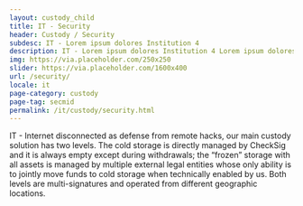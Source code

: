 ```yaml
---
layout: custody_child
title: IT - Security
header: Custody / Security
subdesc: IT - Lorem ipsum dolores Institution 4
description: IT - Lorem ipsum dolores Institution 4 Lorem ipsum dolores Institution 4 Lorem ipsum dolores Institution 4 Lorem ipsum dolores Institution 4 Lorem ipsum dolores Institution 4 Lorem ipsum dolores Institution 4 Lorem ipsum dolores Institution 4 Lorem ipsum dolores Institution 4 Lorem ipsum dolores Institution 4 Lorem ipsum dolores Institution 4 Lorem ipsum dolores Institution 4 Lorem ipsum dolores Institution 4 Lorem ipsum dolores Institution 4 Lorem ipsum dolores Institution 4 Lorem ipsum dolores Institution 4 Lorem ipsum dolores Institution 4 Lorem ipsum dolores Institution 4 Lorem ipsum dolores 
img: https://via.placeholder.com/250x250
slider: https://via.placeholder.com/1600x400
url: /security/
locale: it
page-category: custody
page-tag: secmid
permalink: /it/custody/security.html
---
```


IT - Internet disconnected as defense from remote hacks, our main custody solution has two levels. The cold storage is directly managed by CheckSig and it is always empty except during withdrawals; the “frozen” storage with all assets is managed by multiple external legal entities whose only ability is to jointly move funds to cold storage when technically enabled by us. Both levels are multi-signatures and operated from different geographic locations.
